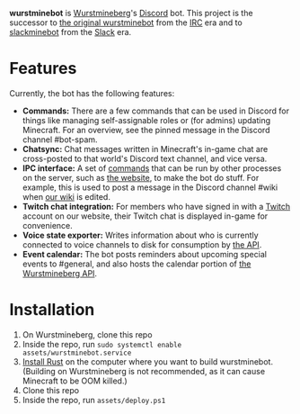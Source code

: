 **wurstminebot** is [Wurstmineberg](https://wurstmineberg.de/)'s [Discord](https://discord.com/) bot. This project is the successor to [the original wurstminebot](https://github.com/wurstmineberg/wurstminebot) from the [IRC](https://en.wikipedia.org/wiki/Internet_Relay_Chat) era and to [slackminebot](https://github.com/wurstmineberg/slackminebot) from the [Slack](https://slack.com/) era.

# Features

Currently, the bot has the following features:

* **Commands:** There are a few commands that can be used in Discord for things like managing self-assignable roles or (for admins) updating Minecraft. For an overview, see the pinned message in the Discord channel #bot-spam.
* **Chatsync:** Chat messages written in Minecraft's in-game chat are cross-posted to that world's Discord text channel, and vice versa.
* **IPC interface:** A set of [commands](https://github.com/wurstmineberg/wurstminebot-discord/blob/main/crate/wurstminebot/src/ipc.rs) that can be run by other processes on the server, such as [the website](https://github.com/wurstmineberg/wurstmineberg.de), to make the bot do stuff. For example, this is used to post a message in the Discord channel #wiki when [our wiki](https://wurstmineberg.de/wiki) is edited.
* **Twitch chat integration:** For members who have signed in with a [Twitch](https://twitch.tv/) account on our website, their Twitch chat is displayed in-game for convenience.
* **Voice state exporter:** Writes information about who is currently connected to voice channels to disk for consumption by [the API](https://wurstmineberg.de/api).
* **Event calendar:** The bot posts reminders about upcoming special events to #general, and also hosts the calendar portion of [the Wurstmineberg API](https://wurstmineberg.de/api).

# Installation

1. On Wurstmineberg, clone this repo
2. Inside the repo, run `sudo systemctl enable assets/wurstminebot.service`
3. [Install Rust](https://www.rust-lang.org/tools/install) on the computer where you want to build wurstminebot. (Building on Wurstmineberg is not recommended, as it can cause Minecraft to be OOM killed.)
4. Clone this repo
5. Inside the repo, run `assets/deploy.ps1`
